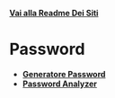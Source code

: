 **[Vai alla Readme Dei Siti](../Readme.md)**

# Password

- **[Generatore Password](Generatore_Password)**
- **[Password Analyzer](Password_Analyzer)**